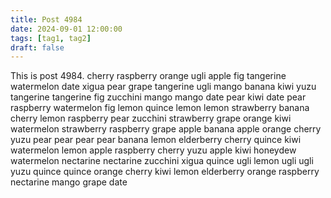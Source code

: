 ```yaml
---
title: Post 4984
date: 2024-09-01 12:00:00
tags: [tag1, tag2]
draft: false
---
```

This is post 4984.
cherry
raspberry
orange
ugli
apple
fig
tangerine
watermelon
date
xigua
pear
grape
tangerine
ugli
mango
banana
kiwi
yuzu
tangerine
tangerine
fig
zucchini
mango
mango
date
pear
kiwi
date
pear
raspberry
watermelon
fig
lemon
quince
lemon
lemon
strawberry
banana
cherry
lemon
raspberry
pear
zucchini
strawberry
grape
orange
kiwi
watermelon
strawberry
raspberry
grape
apple
banana
apple
orange
cherry
yuzu
pear
pear
pear
pear
banana
lemon
elderberry
cherry
quince
kiwi
watermelon
lemon
apple
raspberry
cherry
yuzu
apple
kiwi
honeydew
watermelon
nectarine
nectarine
zucchini
xigua
quince
ugli
lemon
ugli
ugli
yuzu
quince
quince
orange
cherry
kiwi
lemon
elderberry
orange
raspberry
nectarine
mango
grape
date
